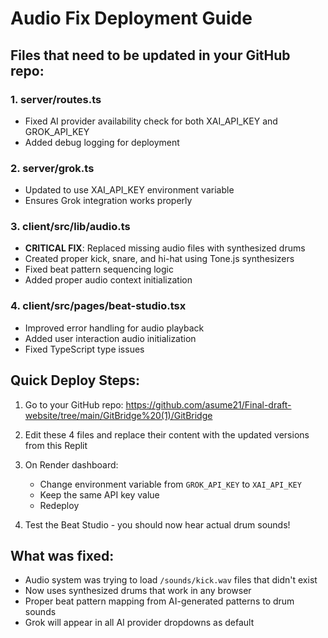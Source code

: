 # Audio Fix Deployment Guide

## Files that need to be updated in your GitHub repo:

### 1. server/routes.ts
- Fixed AI provider availability check for both XAI_API_KEY and GROK_API_KEY
- Added debug logging for deployment

### 2. server/grok.ts  
- Updated to use XAI_API_KEY environment variable
- Ensures Grok integration works properly

### 3. client/src/lib/audio.ts
- **CRITICAL FIX**: Replaced missing audio files with synthesized drums
- Created proper kick, snare, and hi-hat using Tone.js synthesizers
- Fixed beat pattern sequencing logic
- Added proper audio context initialization

### 4. client/src/pages/beat-studio.tsx
- Improved error handling for audio playback
- Added user interaction audio initialization
- Fixed TypeScript type issues

## Quick Deploy Steps:

1. Go to your GitHub repo: https://github.com/asume21/Final-draft-website/tree/main/GitBridge%20(1)/GitBridge

2. Edit these 4 files and replace their content with the updated versions from this Replit

3. On Render dashboard:
   - Change environment variable from `GROK_API_KEY` to `XAI_API_KEY` 
   - Keep the same API key value
   - Redeploy

4. Test the Beat Studio - you should now hear actual drum sounds!

## What was fixed:
- Audio system was trying to load `/sounds/kick.wav` files that didn't exist
- Now uses synthesized drums that work in any browser
- Proper beat pattern mapping from AI-generated patterns to drum sounds
- Grok will appear in all AI provider dropdowns as default